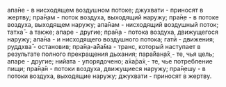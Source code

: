апа̄не - в нисходящем воздушном потоке; джухвати - приносят в жертву; пра̄н̣ам - поток воздуха, выходящий наружу; пра̄н̣е - в потоке воздуха, выходящем наружу; апа̄нам - нисходящий воздушный поток; татха̄ - а также; апаре - другие; пра̄н̣а - потока воздуха, движущегося наружу; апа̄на - и нисходящего воздушного потока; гатӣ - движения; руддхва̄ - остановив; пра̄н̣а-а̄йа̄ма - транс, который наступает в результате полного прекращения дыхания; пара̄йан̣а̄х̣ - те, чья цель; апаре - другие; нийата - упорядочено; а̄ха̄ра̄х̣ - те, чье потребление пищи; пра̄н̣а̄н - потоки воздуха, движущиеся наружу; пра̄н̣ешу - в потоки воздуха, выходящие наружу; джухвати - приносят в жертву.
